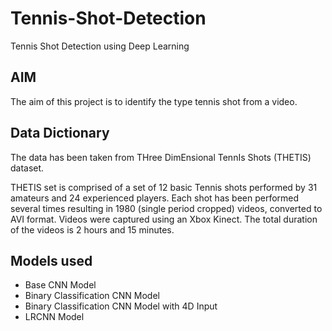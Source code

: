 # Tennis-Shot-Detection
Tennis Shot Detection using Deep Learning

## AIM
The aim of this project is to identify the type tennis shot from a video.

## Data Dictionary
The data has been taken from THree DimEnsional TennIs Shots (THETIS) dataset. 

THETIS set is comprised of a set of 12 basic Tennis shots performed by 31 amateurs and 24 experienced players. Each shot has been performed several times resulting in 1980 (single period cropped) videos, converted to AVI format. Videos were captured using an Xbox Kinect. The total duration of the videos is 2 hours and 15 minutes.

## Models used
- Base CNN Model
- Binary Classification CNN Model
- Binary Classification CNN Model with 4D Input
- LRCNN Model


